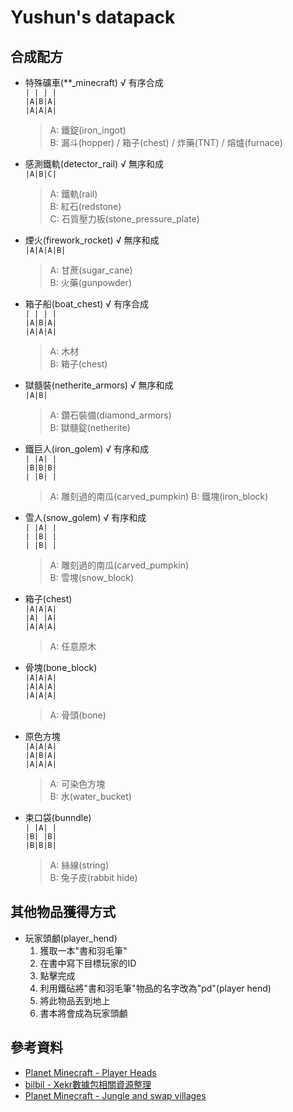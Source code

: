 Yushun's datapack
===
## 合成配方
- 特殊礦車(**_minecraft) √ 有序合成<br>
`| | | |`<br>
`|A|B|A|`<br>
`|A|A|A|`
  > A: 鐵錠(iron_ingot) <br>
  B: 漏斗(hopper) / 箱子(chest) / 炸藥(TNT) / 熔爐(furnace)

- 感測鐵軌(detector_rail) √ 無序和成<br>
`|A|B|C|`
  > A: 鐵軌(rail)<br>
  B: 紅石(redstone)<br>
  C: 石質壓力板(stone_pressure_plate)

- 煙火(firework_rocket) √ 無序和成<br>
`|A|A|A|B|`<br>
  > A: 甘蔗(sugar_cane)<br>
  B: 火藥(gunpowder)

- 箱子船(boat_chest) √ 有序合成<br>
`| | | |`<br>
`|A|B|A|`<br>
`|A|A|A|`<br>
  > A: 木材<br>
  B: 箱子(chest)

- 獄髓裝(netherite_armors) √ 無序和成<br>
`|A|B|`
  > A: 鑽石裝備(diamond_armors)<br>
  B: 獄髓錠(netherite)

- 鐵巨人(iron_golem) √ 有序和成<br>
`| |A| |`<br>
`|B|B|B|`<br>
`| |B| |`
  > A: 雕刻過的南瓜(carved_pumpkin) 
  B: 鐵塊(iron_block)

- 雪人(snow_golem) √ 有序和成<br>
`| |A| |`<br>
`| |B| |`<br>
`| |B| |`
  > A: 雕刻過的南瓜(carved_pumpkin)<br>
  B: 雪塊(snow_block)

- 箱子(chest)<br>
`|A|A|A|`<br>
`|A| |A|`<br>
`|A|A|A|`
  > A: 任意原木

- 骨塊(bone_block)<br>
`|A|A|A|`<br>
`|A|A|A|`<br>
`|A|A|A|`
  > A: 骨頭(bone)

- 原色方塊<br>
`|A|A|A|`<br>
`|A|B|A|`<br>
`|A|A|A|`
  > A: 可染色方塊<br>
  B: 水(water_bucket)

- 束口袋(bunndle)<br>
`| |A| |`<br>
`|B| |B|`<br>
`|B|B|B|`
  > A: 絲線(string)<br>
  B: 兔子皮(rabbit hide)
## 其他物品獲得方式
- 玩家頭顱(player_hend)
  1. 獲取一本"書和羽毛筆"
  2. 在書中寫下目標玩家的ID
  3. 點擊完成
  4. 利用鐵砧將"書和羽毛筆"物品的名字改為"pd"(player hend)
  5. 將此物品丟到地上
  6. 書本將會成為玩家頭顱
## 參考資料
- [Planet Minecraft - Player Heads](https://www.planetminecraft.com/data-pack/player-heads-5782117/)
- [bilbil - Xekr數據包相關資源整理](https://www.bilibili.com/read/cv12992062?spm_id_from=333.999.0.0)
- [Planet Minecraft - Jungle and swap villages](https://www.planetminecraft.com/data-pack/jungle-and-swamp-villages/)